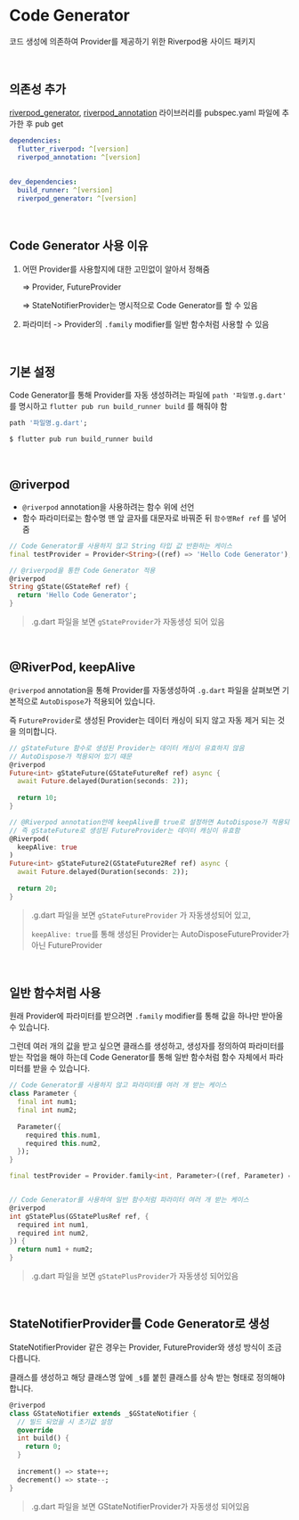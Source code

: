 # Code Generator

코드 생성에 의존하여 Provider를 제공하기 위한 Riverpod용 사이드 패키지

<br />

## 의존성 추가

[riverpod_generator](https://pub.dev/packages/riverpod_generator), [riverpod_annotation](https://pub.dev/packages/riverpod_annotation) 라이브러리를 pubspec.yaml 파일에 추가한 후 pub get

```yaml
dependencies:
  flutter_riverpod: ^[version]
  riverpod_annotation: ^[version]
  
  
dev_dependencies:
  build_runner: ^[version]
  riverpod_generator: ^[version]
```

<br />

## Code Generator 사용 이유

1) 어떤 Provider를 사용할지에 대한 고민없이 알아서 정해줌

   => Provider, FutureProvider

   => StateNotifierProvider는 명시적으로 Code Generator를 할 수 있음

2. 파라미터 -> Provider의 `.family` modifier를 일반 함수처럼 사용할 수 있음

<br />

## 기본 설정

Code Generator를 통해 Provider를 자동 생성하려는 파일에 `path '파일명.g.dart'` 를 명시하고 `flutter pub run build_runner build` 를 해줘야 함

``` dart
path '파일명.g.dart';
```

```bash
$ flutter pub run build_runner build
```

<br />

## @riverpod

- `@riverpod` annotation을 사용하려는 함수 위에 선언
- 함수 파라미터로는 함수명 맨 앞 글자를 대문자로 바꿔준 뒤 `함수명Ref ref` 를 넣어줌

``` dart
// Code Generator를 사용하지 않고 String 타입 값 반환하는 케이스
final testProvider = Provider<String>((ref) => 'Hello Code Generator');

// @riverpod을 통한 Code Generator 적용
@riverpod
String gState(GStateRef ref) {
  return 'Hello Code Generator';
}
```

> .g.dart 파일을 보면 `gStateProvider`가 자동생성 되어 있음

<br />

## @RiverPod, keepAlive

`@riverpod` annotation을 통해 Provider를 자동생성하여 `.g.dart` 파일을 살펴보면 기본적으로 `AutoDispose`가 적용되어 있습니다.

즉 `FutureProvider`로 생성된 Provider는 데이터 캐싱이 되지 않고 자동 제거 되는 것을 의미합니다.

``` dart
// gStateFuture 함수로 생성된 Provider는 데이터 캐싱이 유효하지 않음
// AutoDispose가 적용되어 있기 때문
@riverpod
Future<int> gStateFuture(GStateFutureRef ref) async {
  await Future.delayed(Duration(seconds: 2));
  
  return 10;
}

// @Riverpod annotation안에 keepAlive를 true로 설정하면 AutoDispose가 적용되어 있지 않은 Provider가 생성됨
// 즉 gStateFuture로 생성된 FutureProvider는 데이터 캐싱이 유효함
@Riverpod(
  keepAlive: true
)
Future<int> gStateFuture2(GStateFuture2Ref ref) async {
  await Future.delayed(Duration(seconds: 2));
  
  return 20;
}
```

> .g.dart 파일을 보면 `gStateFutureProvider` 가 자동생성되어 있고,
>
> `keepAlive: true`를 통해 생성된 Provider는 AutoDisposeFutureProvider가 아닌 FutureProvider

<br />

## 일반 함수처럼 사용

원래 Provider에 파라미터를 받으려면 `.family` modifier를 통해 값을 하나만 받아올 수 있습니다.

그런데 여러 개의 값을 받고 싶으면 클래스를 생성하고, 생성자를 정의하여 파라미터를 받는 작업을 해야 하는데 Code Generator를 통해 일반 함수처럼 함수 자체에서 파라미터를 받을 수 있습니다.

``` dart
// Code Generator를 사용하지 않고 파라미터를 여러 개 받는 케이스
class Parameter {
  final int num1;
  final int num2;
  
  Parameter({
    required this.num1,
    required this.num2,
  });
}

final testProvider = Provider.family<int, Parameter>((ref, Parameter) => Parameter.num1 + Parameter.num2);


// Code Generator를 사용하여 일반 함수처럼 파라미터 여러 개 받는 케이스
@riverpod
int gStatePlus(GStatePlusRef ref, {
  required int num1,
  required int num2,
}) {
  return num1 + num2;
}
```

> .g.dart 파일을 보면 `gStatePlusProvider`가 자동생성 되어있음

<br />

## StateNotifierProvider를 Code Generator로 생성

StateNotifierProvider 같은 경우는 Provider, FutureProvider와 생성 방식이 조금 다릅니다.

클래스를 생성하고 해당 클래스명 앞에 `_$`를 붙힌 클래스를 상속 받는 형태로 정의해야 합니다.

``` dart
@riverpod
class GStateNotifier extends _$GStateNotifier {
  // 빌드 되었을 시 초기값 설정
  @override
  int build() {
    return 0;
  }
  
  increment() => state++;
  decrement() => state--;
}
```

> .g.dart 파일을 보면 GStateNotifierProvider가 자동생성 되어있음
